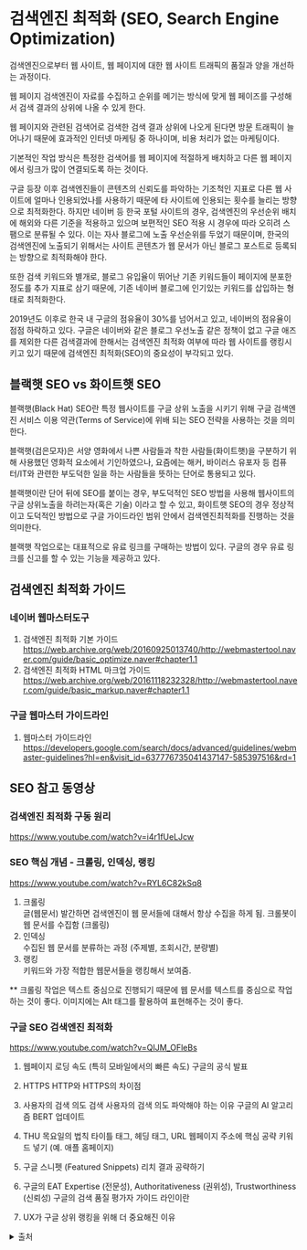 # 검색엔진 최적화 (SEO, Search Engine Optimization)
검색엔진으로부터 웹 사이트, 웹 페이지에 대한 웹 사이트 트래픽의 품질과 양을 개선하는 과정이다.

웹 페이지 검색엔진이 자료를 수집하고 순위를 메기는 방식에 맞게 웹 페이즈를 구성해서 검색 결과의 상위에 나올 수 있게 한다.

웹 페이지와 관련된 검색어로 검색한 검색 결과 상위에 나오게 된다면 방문 트래픽이 늘어나기 때문에 효과적인 인터넷 마케팅 중 하나이며, 비용 처리가 없는 마케팅이다.

기본적인 작업 방식은 특정한 검색어를 웹 페이지에 적절하게 배치하고 다른 웹 페이지에서 링크가 많이 연결되도록 하는 것이다.

구글 등장 이후 검색엔진들이 콘텐츠의 신뢰도를 파악하는 기조척인 지표로 다른 웹 사이트에 얼마나 인용되었나를 사용하기 때문에 타 사이트에 인용되는 횟수를 늘리는 방향으로 최적화한다. 하지만 네이버 등 한국 포털 사이트의 경우, 검색엔진의 우선순위 배치에 해외와 다른 기준을 적용하고 있으며 보편적인 SEO 적용 시 경우에 따라 오히려 스팸으로 분류될 수 있다. 이는 자사 블로그에 노출 우선순위를 두었기 때문이며, 한국의 검색엔진에 노출되기 위해서는 사이트 콘텐츠가 웹 문서가 아닌 블로그 포스트로 등록되는 방향으로 최적화해야 한다.

또한 검색 키워드와 별개로, 블로그 유입율이 뛰어난 기존 키워드들이 페이지에 분포한 정도를 추가 지표로 삼기 때문에, 기존 네이버 블로그에 인기있는 키워드를 삽입하는 형태로 최적화한다.

2019년도 이후로 한국 내 구글의 점유율이 30%를 넘어서고 있고, 네이버의 점유율이 점점 하락하고 있다. 구글은 네이버와 같은 블로그 우선노출 같은 정책이 없고 구글 애즈를 제외한 다른 검색결과에 한해서는 검색엔진 최적화 여부에 따라 웹 사이트를 랭킹시키고 있기 때문에 검색엔진 최적화(SEO)의 중요성이 부각되고 있다.

## 블랙햇 SEO vs 화이트햇 SEO
블랙햇(Black Hat) SEO란 특정 웹사이트를 구글 상위 노출을 시키기 위해 구글 검색엔진 서비스 이용 약관(Terms of Service)에 위배 되는 SEO 전략을 사용하는 것을 의미한다.

블랙햇(검은모자)은 서양 영화에서 나쁜 사람들과 착한 사람들(화이트햇)을 구분하기 위해 사용했던 영화적 요소에서 기인하였으나, 요즘에는 해커, 바이러스 유포자 등 컴퓨터/IT와 관련한 부도덕한 일을 하는 사람들을 뜻하는 단어로 통용되고 있다.

블랙햇이란 단어 뒤에 SEO를 붙이는 경우, 부도덕적인 SEO 방법을 사용해 웹사이트의 구글 상위노출을 하려는자(혹은 기술) 이라고 할 수 있고, 화이트햇 SEO의 경우 정상적이고 도덕적인 방법으로 구글 가이드라인 범위 안에서 검색엔진최적화를 진행하는 것을 의미한다.

블랙햇 작업으로는 대표적으로 유료 링크를 구매하는 방법이 있다. 구글의 경우 유료 링크를 신고를 할 수 있는 기능을 제공하고 있다.

## 검색엔진 최적화 가이드
### 네이버 웹마스터도구
1. 검색엔진 최적화 기본 가이드
https://web.archive.org/web/20160925013740/http://webmastertool.naver.com/guide/basic_optimize.naver#chapter1.1
2. 검색엔진 최적화 HTML 마크업 가이드
https://web.archive.org/web/20161118232328/http://webmastertool.naver.com/guide/basic_markup.naver#chapter1.1

### 구글 웹마스터 가이드라인
1. 웹마스터 가이드라인 https://developers.google.com/search/docs/advanced/guidelines/webmaster-guidelines?hl=en&visit_id=637776735041437147-585397516&rd=1


## SEO 참고 동영상
### 검색엔진 최적화 구동 원리
https://www.youtube.com/watch?v=i4r1fUeLJcw

### SEO 핵심 개념 - 크롤링, 인덱싱, 랭킹
https://www.youtube.com/watch?v=RYL6C82kSq8

1. 크롤링 <br>
글(웹문서) 발간하면 검색엔진이 웹 문서들에 대해서 항상 수집을 하게 됨. 크롤봇이 웹 문서를 수집함 (크롤링) <br>
2. 인덱싱<br>
수집된 웹 문서를 분류하는 과정 (주제별, 조회시간, 분량별)<br>
3. 랭킹<br>
키워드와 가장 적합한 웹문서들을 랭킹해서 보여줌. <br>

** 크롤링 작업은 텍스트 중심으로 진행되기 때문에  웹 문서를 텍스트를 중심으로 작업하는 것이 좋다. 이미지에는 Alt 태그를 활용하여 표현해주는 것이 좋다.

### 구글 SEO 검색엔진 최적화
https://www.youtube.com/watch?v=QIJM_OFleBs

1. 웹페이지 로딩 속도 (특히 모바일에서의 빠른 속도) 
구글의 공식 발표 

2. HTTPS
HTTP와 HTTPS의 차이점

3. 사용자의 검색 의도 
검색 사용자의 검색 의도 파악해야 하는 이유
구글의 AI 알고리즘 BERT 업데이트 

4. THU 목요일의 법칙 
타이틀 태그, 헤딩 태그, URL 웹페이지 주소에 핵심 공략 키워드 넣기 (예. 애플 홈페이지)

5. 구글 스니펫 (Featured Snippets)
리치 결과 공략하기 

6. 구글의 EAT 
Expertise (전문성), Authoritativeness (권위성), Trustworthiness (신뢰성) 
구글의 검색 품질 평가자 가이드 라인이란

7. UX가 구글 상위 랭킹을 위해 더 중요해진 이유


<details><summary>출처</summary>
https://ko.wikipedia.org/wiki/%EA%B2%80%EC%83%89_%EC%97%94%EC%A7%84_%EC%B5%9C%EC%A0%81%ED%99%94

</details>
